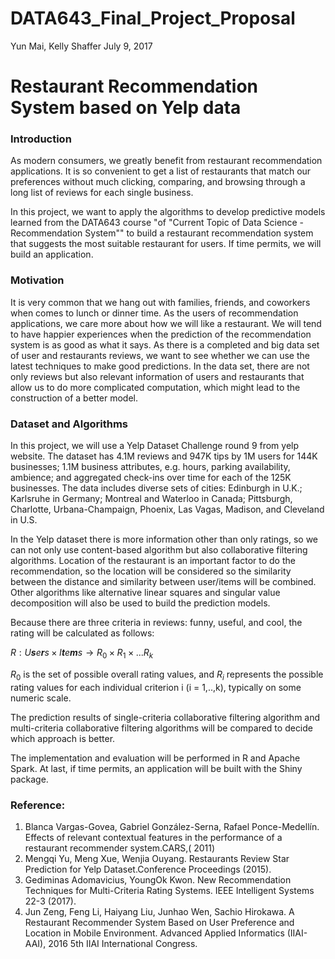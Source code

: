 DATA643\_Final\_Project\_Proposal
================
Yun Mai, Kelly Shaffer
July 9, 2017

Restaurant Recommendation System based on Yelp data
===================================================

### Introduction

As modern consumers, we greatly benefit from restaurant recommendation applications. It is so convenient to get a list of restaurants that match our preferences without much clicking, comparing, and browsing through a long list of reviews for each single business.

In this project, we want to apply the algorithms to develop predictive models learned from the DATA643 course "of "Current Topic of Data Science - Recommendation System"" to build a restaurant recommendation system that suggests the most suitable restaurant for users. If time permits, we will build an application.

### Motivation

It is very common that we hang out with families, friends, and coworkers when comes to lunch or dinner time. As the users of recommendation applications, we care more about how we will like a restaurant. We will tend to have happier experiences when the prediction of the recommendation system is as good as what it says. As there is a completed and big data set of user and restaurants reviews, we want to see whether we can use the latest techniques to make good predictions. In the data set, there are not only reviews but also relevant information of users and restaurants that allow us to do more complicated computation, which might lead to the construction of a better model.

### Dataset and Algorithms

In this project, we will use a Yelp Dataset Challenge round 9 from yelp website. The dataset has 4.1M reviews and 947K tips by 1M users for 144K businesses; 1.1M business attributes, e.g. hours, parking availability, ambience; and aggregated check-ins over time for each of the 125K businesses. The data includes diverse sets of cities: Edinburgh in U.K.; Karlsruhe in Germany; Montreal and Waterloo in Canada; Pittsburgh, Charlotte, Urbana-Champaign, Phoenix, Las Vagas, Madison, and Cleveland in U.S.

In the Yelp dataset there is more information other than only ratings, so we can not only use content-based algorithm but also collaborative filtering algorithms. Location of the restaurant is an important factor to do the recommendation, so the location will be considered so the similarity between the distance and similarity between user/items will be combined. Other algorithms like alternative linear squares and singular value decomposition will also be used to build the prediction models.

Because there are three criteria in reviews: funny, useful, and cool, the rating will be calculated as follows:

*R* : *U**s**e**r**s* × *I**t**e**m**s* → *R*<sub>0</sub> × *R*<sub>1</sub> × ...*R*<sub>*k*</sub>

*R*<sub>0</sub> is the set of possible overall rating values, and *R*<sub>*i*</sub> represents the possible rating values for each individual criterion i (i = 1,..,k), typically on some numeric scale.

The prediction results of single-criteria collaborative filtering algorithm and multi-criteria collaborative filtering algorithms will be compared to decide which approach is better.

The implementation and evaluation will be performed in R and Apache Spark. At last, if time permits, an application will be built with the Shiny package.

### Reference:

1.  Blanca Vargas-Govea, Gabriel González-Serna, Rafael Ponce-Medellín. Effects of relevant contextual features in the performance of a restaurant recommender system.CARS,( 2011)
2.  Mengqi Yu, Meng Xue, Wenjia Ouyang. Restaurants Review Star Prediction for Yelp Dataset.Conference Proceedings (2015).
3.  Gediminas Adomavicius, YoungOk Kwon. New Recommendation Techniques for Multi-Criteria Rating Systems. IEEE Intelligent Systems 22-3 (2017).
4.  Jun Zeng, Feng Li, Haiyang Liu, Junhao Wen, Sachio Hirokawa. A Restaurant Recommender System Based on User Preference and Location in Mobile Environment. Advanced Applied Informatics (IIAI-AAI), 2016 5th IIAI International Congress.
